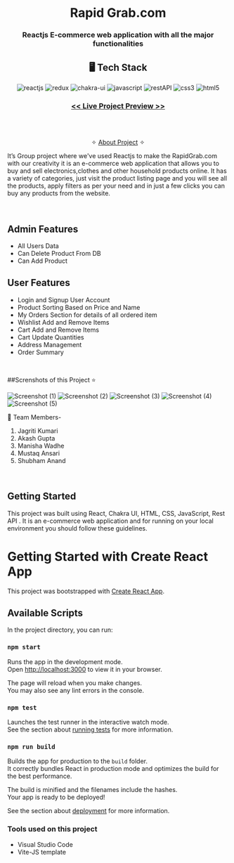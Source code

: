 <h1 align="center">Rapid Grab.com</h1>

<h3 align="center">Reactjs E-commerce web application with all the major functionalities</h3>

<h2 align="center">🖥️ Tech Stack</h2>


<p align="center">
  <img src="https://img.shields.io/badge/React-20232A?style=for-the-badge&logo=react&logoColor=61DAFB" alt="reactjs" />
  <img src="https://img.shields.io/badge/Redux-593D88?style=for-the-badge&logo=redux&logoColor=white" alt="redux" />
  <img src="https://img.shields.io/badge/Chakra%20UI-3bc7bd?style=for-the-badge&logo=chakraui&logoColor=white" alt="chakra-ui" />
  <img src="https://img.shields.io/badge/JavaScript-323330?style=for-the-badge&logo=javascript&logoColor=F7DF1E" alt="javascript" />
  <img src="https://img.shields.io/badge/Rest_API-02303A?style=for-the-badge&logo=react-router&logoColor=white" alt="restAPI" />
  <img src="https://img.shields.io/badge/CSS3-1572B6?style=for-the-badge&logo=css3&logoColor=white" alt="css3" />
  <img src="https://img.shields.io/badge/HTML5-E34F26?style=for-the-badge&logo=html5&logoColor=white" alt="html5" />
</p>

<h3 align="center"><a href="https://cute-llama-5d319b.netlify.app/"><strong><< Live Project Preview >></strong></a></h3>

<br/>

<p align="center">
  <br />&#10023;
  <a href="#Contact">About Project</a> &#10023;
</p>

It’s Group project where we've used Reactjs to make the RapidGrab.com with our creativity it is an e-commerce web application that allows you to buy and sell electronics,clothes and other household products online. It has a variety of categories, just visit the product listing page and you will see all the products, apply filters as per your need and in just a few clicks you can buy any products from the website.

<br/>

##  Admin Features
- All Users Data
- Can Delete Product From DB
- Can Add Product
 
##  User Features
- Login and Signup User Account
- Product Sorting Based on Price and Name
- My Orders Section for details of all ordered item
- Wishlist Add and Remove Items
- Cart Add and Remove Items 
- Cart Update Quantities 
- Address Management
- Order Summary

<br />

##Screnshots of this Project ⭐️

![Screenshot (1)](https://i.postimg.cc/nrWY6v9r/Screenshot-28.png) 
![Screenshot (2)](https://i.postimg.cc/9QTRxXN2/Screenshot-21.png) 
![Screenshot (3)](https://i.postimg.cc/vmhKCVPw/Screenshot-22.png) 
![Screenshot (4)](https://i.postimg.cc/nrjPWVS4/Screenshot-24.png) 
![Screenshot (5)](https://i.postimg.cc/rpVtPNLC/Screenshot-18.png) 


 🚀 Team Members-

1. Jagriti Kumari
2. Akash Gupta
3. Manisha Wadhe
4. Mustaq Ansari
5. Shubham Anand

<br />



## Getting Started

This project was built using React, Chakra UI, HTML, CSS, JavaScript, Rest API . It is an e-commerce web application and for running on your local environment you should follow these guidelines.



# Getting Started with Create React App

This project was bootstrapped with [Create React App](https://github.com/facebook/create-react-app).

## Available Scripts

In the project directory, you can run:

### `npm start`

Runs the app in the development mode.\
Open [http://localhost:3000](http://localhost:3000) to view it in your browser.

The page will reload when you make changes.\
You may also see any lint errors in the console.

### `npm test`

Launches the test runner in the interactive watch mode.\
See the section about [running tests](https://facebook.github.io/create-react-app/docs/running-tests) for more information.

### `npm run build`

Builds the app for production to the `build` folder.\
It correctly bundles React in production mode and optimizes the build for the best performance.

The build is minified and the filenames include the hashes.\
Your app is ready to be deployed!

See the section about [deployment](https://facebook.github.io/create-react-app/docs/deployment) for more information.


### Tools used on this project

- Visual Studio Code
- Vite-JS template

<br />


